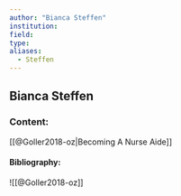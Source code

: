 ```yaml
---
author: "Bianca Steffen"
institution:
field:
type:
aliases:
  - Steffen
---
```


## Bianca Steffen

### Content:
[[@Goller2018-oz|Becoming A Nurse Aide]]

#### Bibliography:

![[@Goller2018-oz]]